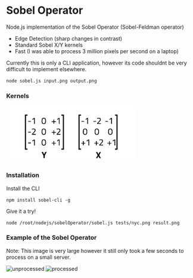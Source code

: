 # Sobel Operator

Node.js implementation of the Sobel Operator (Sobel-Feldman operator)
 * Edge Detection (sharp changes in contrast)
 * Standard Sobel X/Y kernels
 * Fast (I was able to process 3 million pixels per second on a laptop)

Currently this is only a CLI application, however its code shouldnt be very difficult to implement elsewhere.

```
node sobel.js input.png output.png
```

### Kernels
![kernels](https://github.com/Elements-/sobel-operator/raw/master/kernels.png)

### Installation
Install the CLI
```
npm install sobel-cli -g
```

Give it a try!
```
node /root/nodejs/sobelOperator/sobel.js tests/nyc.png result.png
```

### Example of the Sobel Operator
Note: This image is very large however it still only took a few seconds to process on a small server.

![unprocessed](https://github.com/Elements-/sobel-operator/raw/master/tests/nyc.png)
![processed](https://github.com/Elements-/sobel-operator/raw/master/result.png)
